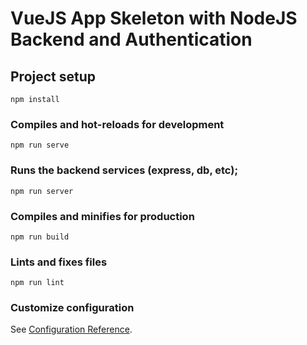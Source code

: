 # VueJS App Skeleton with NodeJS Backend and Authentication

## Project setup
```
npm install
```

### Compiles and hot-reloads for development
```
npm run serve
```

### Runs the backend services (express, db, etc);
```
npm run server
```

### Compiles and minifies for production
```
npm run build
```

### Lints and fixes files
```
npm run lint
```

### Customize configuration
See [Configuration Reference](https://cli.vuejs.org/config/).
